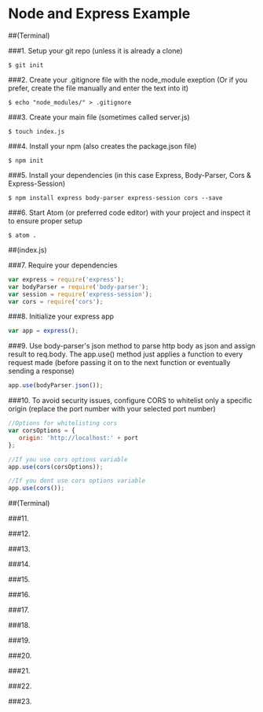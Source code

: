 Node and Express Example
========================

##(Terminal)

###1. Setup your git repo (unless it is already a clone)
```
$ git init
```

###2. Create your .gitignore file with the node_module exeption (Or if you prefer, create the file manually and enter the text into it)
```
$ echo "node_modules/" > .gitignore
```

###3. Create your main file (sometimes called server.js)
```
$ touch index.js
```

###4. Install your npm (also creates the package.json file)
```
$ npm init
```

###5. Install your dependencies (in this case Express, Body-Parser, Cors & Express-Session)
```
$ npm install express body-parser express-session cors --save
```

###6. Start Atom (or preferred code editor) with your project and inspect it to ensure proper setup
```
$ atom .
```

##(index.js)

###7. Require your dependencies
```javascript
var express = require('express');
var bodyParser = require('body-parser');
var session = require('express-session');
var cors = require('cors');
```

###8. Initialize your express app
```javascript
var app = express();
```

###9. Use body-parser's json method to parse http body as json and assign result to req.body. The app.use() method just applies a function to every request made (before passing it on to the next function or eventually sending a response)
```javascript
app.use(bodyParser.json());
```

###10. To avoid security issues, configure CORS to whitelist only a specific origin (replace the port number with your selected port number)
```javascript
//Options for whitelisting cors
var corsOptions = {
   origin: 'http://localhost:' + port
};

//If you use cors options variable
app.use(cors(corsOptions));

//If you dont use cors options variable
app.use(cors());
```

##(Terminal)

###11.

###12.

###13.

###14.

###15.

###16.

###17.

###18.

###19.

###20.

###21.

###22.

###23.
